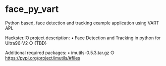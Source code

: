 # face_py_vart
Python based, face detection and tracking example application using VART API.

Hackster.IO project description:
	• Face Detection and Tracking in python for Ultra96-V2
		○ {TBD}

Additional required packages:
	• imutils-0.5.3.tar.gz
		○ https://pypi.org/project/imutils/#files
